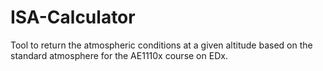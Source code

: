 # ISA-Calculator
Tool to return the atmospheric conditions at a given altitude based on the standard atmosphere for the AE1110x course on EDx.
